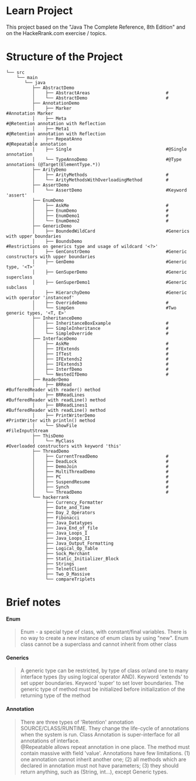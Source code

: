 # Learn Project

This project based on the "Java The Complete Reference, 8th Edition" and on the HackeRrank.com exercise / topics.

# Structure of the Project

    └── src
        └── main
           └── java 
              ├── AbstractDemo
              │    ├── AbstractAreas                             #
              │    └── AbstractDemo                              #
              ├── AnnotationDemo
              │    ├── Marker                                    #Annotation Marker  
              │    ├── Meta                                      #@Retention annotation with Reflection
              │    ├── Meta1                                     #@Retention annotation with Reflection
              │    ├── RepeatAnno                                #@Repeatable annotation
              │    ├── Single                                    #@Single annotation
              │    └── TypeAnnoDemo                              #@Type annotations (@Target(ElementType.*))
              ├── ArityDemo
              │    ├── ArityMethods                              #
              │    └── ArityMethodsWithOverloadingMethod         #
              ├── AssertDemo
              │    └── AssertDemo                                #Keyword 'assert'
              ├── EnumDemo
              │    ├── AskMe                                     #
              │    ├── EnumDemo                                  #
              │    ├── EnumDemo1                                 #
              │    └── EnumDemo2                                 #
              ├── GenericDemo
              │    ├── BoundedWildCard                           #Generics with upper boundaries
              │    ├── BoundsDemo                                #Restrictions on generics type and usage of wildcard '<?>'
              │    ├── GenConstrDemo                             #Generic constructors with upper boundaries
              │    ├── GenDemo                                   #Generic type, '<T>'
              │    ├── GenSuperDemo                              #Generic superclass
              │    ├── GenSuperDemo1                             #Generic subclass
              │    ├── HierarchyDemo                             #Generic with operator 'instanceof'
              │    ├── OverrideDemo                              #
              │    └── SimpGen                                   #Two generic types, '<T, E>'
              ├── InheritanceDemo
              │    ├── InheritanceBoxExample                     #
              │    ├── SimpleInheritance                         #
              │    └── SimpleOverride                            #
              ├── InterfaceDemo
              │    ├── AskMe                                     #
              │    ├── IFExtends                                 #
              │    ├── IfTest                                    #
              │    ├── IFExtends2                                #
              │    ├── IFExtends3                                #
              │    ├── InterfDemo                                #
              │    └── NestedIfDemo                              #
              ├── ReaderDemo
              │    ├── BRRead                                    #BufferedReader with reader() method
              │    ├── BRReadLines                               #BufferedReader with readLine() method
              │    ├── BRReadLines1                              #BufferedReader with readLine() method
              │    ├── PrintWriterDemo                           #PrintWriter with println() method
              │    └── ShowFile                                  #FileInputStream
              ├── ThisDemo
              │    └── MyClass                                   #Overloaded constructors with keyword 'this'
              ├── ThreadDemo 
              │    ├── CurrentTreadDemo                          #
              │    ├── DeadLock                                  #
              │    ├── DemoJoin                                  #
              │    ├── MultiThreadDemo                           #
              │    ├── PC                                        #
              │    ├── SuspendResume                             #
              │    ├── Synch                                     #
              │    └── ThreadDemo                                #
              └── hackerrank
                   ├── Currency_Formatter
                   ├── Date_and_Time
                   ├── Day_2_Operators
                   ├── Fibonacci
                   ├── Java_Datatypes
                   ├── Java_End_of_file
                   ├── Java_Loops_I
                   ├── Java_Loops_II
                   ├── Java_Output_Formatting
                   ├── Logical_Op_Table
                   ├── Sock_Merchant
                   ├── Static_Initializer_Block
                   ├── Strings
                   ├── TelnetClient
                   ├── Two_D_Massive
                   └── compareTriplets   


# Brief notes

<h4>Enum</h4>

>Enum - a special type of class, with constant/final variables. There is no way to create a new instance of enum class by using 
"new". Enum class cannot be a superclass and cannot inherit from other class

<h4>Generics</h4>

>A generic type can be restricted, by type of class or/and one to many interface types (by using logical operator AND). Keyword
'extends' to set upper boundaries. Keyword 'super' to set lover boundaries. The generic type of method must be initialized before initialization of the returning type of the method

<h4>Annotation</h4>

>There are three types of 'Retention' annotation SOURCE/CLASS/RUNTIME. They change the life-cycle of annotations when the system is run. Class Annotation is super-interface for all annotations of interface.  
@Repeatable allows repeat annotation in one place. The method must contain massive with field 'value'. Annotations have few limitations. (1) one annotation cannot inherit another one; (2) all methods which are declared in annotation must not have parameters; (3) they should return anything, such as (String, int...), except Generic types.


